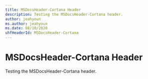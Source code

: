 ```yaml
---
title: MSDocsHeader-Cortana Header
description: Testing the MSDocsHeader-Cortana header.
author: jeahyoun
ms.author: jeahyoun
ms.date: 08/10/2020
uhfHeaderId: MSDocsHeader-Cortana
---
```


# MSDocsHeader-Cortana Header

Testing the MSDocsHeader-Cortana header.
